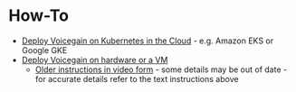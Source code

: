 # How-To

* [Deploy Voicegain on Kubernetes in the Cloud](./edge-on-cloud/universal-deployment-guide.md) - e.g. Amazon EKS or Google GKE
* [Deploy Voicegain on hardware or a VM](./edge-on-hardware/Edge_Deploy.md) 
  * [Older instructions in video form](https://www.voicegain.ai/post/video-demo-of-edge-deployment) - some details may be out of date - for accurate details refer to the text instructions above

